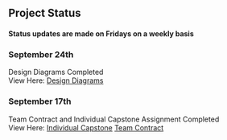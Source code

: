 ## Project Status  
#### Status updates are made on Fridays on a weekly basis

### September 24th
Design Diagrams Completed <br>
View Here: [Design Diagrams](../main/Design_Diagrams)
### September 17th
Team Contract and Individual Capstone Assignment Completed <br>
View Here: [Individual Capstone](../main/HW_Essays/Individual_Capstone) [Team Contract](../main/Team_Contract)

